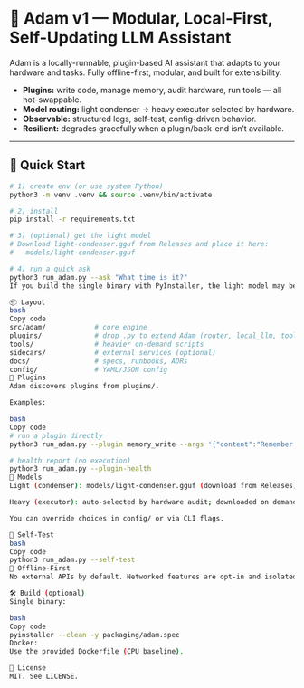 # 🤖 Adam v1 — Modular, Local-First, Self-Updating LLM Assistant

Adam is a locally-runnable, plugin-based AI assistant that adapts to your hardware and tasks. Fully offline-first, modular, and built for extensibility.

- **Plugins:** write code, manage memory, audit hardware, run tools — all hot-swappable.
- **Model routing:** light condenser → heavy executor selected by hardware.
- **Observable:** structured logs, self-test, config-driven behavior.
- **Resilient:** degrades gracefully when a plugin/back-end isn’t available.

---

## 🚀 Quick Start

```bash
# 1) create env (or use system Python)
python3 -m venv .venv && source .venv/bin/activate

# 2) install
pip install -r requirements.txt

# 3) (optional) get the light model
# Download light-condenser.gguf from Releases and place it here:
#   models/light-condenser.gguf

# 4) run a quick ask
python3 run_adam.py --ask "What time is it?"
If you build the single binary with PyInstaller, the light model may be bundled. For source installs, place it under models/ as shown above.

📦 Layout
bash
Copy code
src/adam/            # core engine
plugins/             # drop .py to extend Adam (router, local_llm, tools, etc.)
tools/               # heavier on-demand scripts
sidecars/            # external services (optional)
docs/                # specs, runbooks, ADRs
config/              # YAML/JSON config
🧩 Plugins
Adam discovers plugins from plugins/.

Examples:

bash
Copy code
# run a plugin directly
python3 run_adam.py --plugin memory_write --args '{"content":"Remember this."}'

# health report (no execution)
python3 run_adam.py --plugin-health
🧠 Models
Light (condenser): models/light-condenser.gguf (download from Releases).

Heavy (executor): auto-selected by hardware audit; downloaded on demand if not present (configurable).

You can override choices in config/ or via CLI flags.

🧪 Self-Test
bash
Copy code
python3 run_adam.py --self-test
🔐 Offline-First
No external APIs by default. Networked features are opt-in and isolated.

🛠 Build (optional)
Single binary:

bash
Copy code
pyinstaller --clean -y packaging/adam.spec
Docker:
Use the provided Dockerfile (CPU baseline).

📜 License
MIT. See LICENSE.
